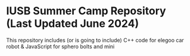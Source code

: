 # IUSB Summer Camp Repository (Last Updated June 2024)
This repository includes (or is going to include) C++ code for elegoo car robot &amp; JavaScript for sphero bolts and mini 
